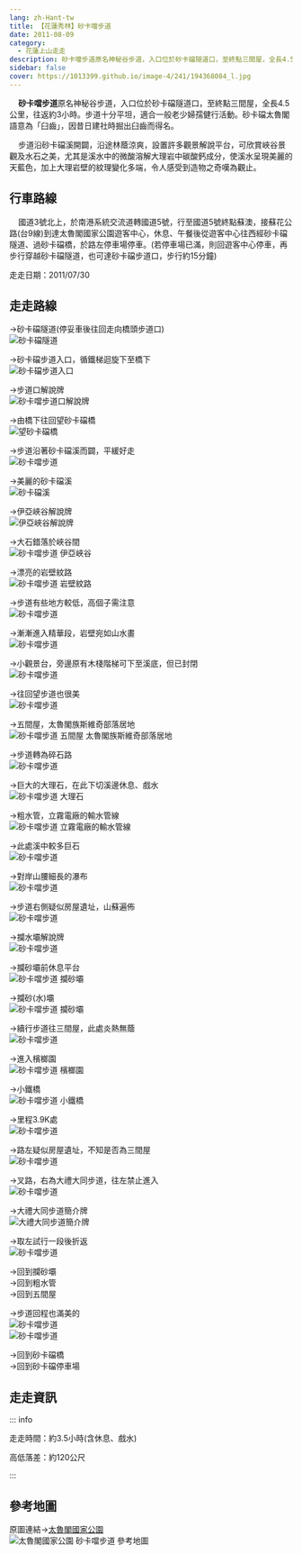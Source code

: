 ```yaml
---
lang: zh-Hant-tw
title: 【花蓮秀林】砂卡噹步道
date: 2011-08-09
category: 
  - 花蓮上山走走
description: 砂卡噹步道原名神秘谷步道，入口位於砂卡礑隧道口，至終點三間屋，全長4.5公里，往返約3小時。步道十分平坦，適合一般老少婦孺健行活動。砂卡礑太魯閣語意為「臼齒」，因昔日建社時掘出臼齒而得名。 步道沿砂卡礑溪開闢，沿途林蔭涼爽，設置許多觀景解說平台，可欣賞峽谷景觀及水石之美，尤其是溪水中的微酸溶解大理岩中碳酸鈣成分，使溪水呈現美麗的天藍色，加上大理岩壁的紋理變化多端，令人感受到造物之奇嘆為觀止。
sidebar: false
cover: https://1013399.github.io/image-4/241/194368084_l.jpg
---
```


    **砂卡噹步道**原名神秘谷步道，入口位於砂卡礑隧道口，至終點三間屋，全長4.5公里，往返約3小時。步道十分平坦，適合一般老少婦孺健行活動。砂卡礑太魯閣語意為「臼齒」，因昔日建社時掘出臼齒而得名。  

    步道沿砂卡礑溪開闢，沿途林蔭涼爽，設置許多觀景解說平台，可欣賞峽谷景觀及水石之美，尤其是溪水中的微酸溶解大理岩中碳酸鈣成分，使溪水呈現美麗的天藍色，加上大理岩壁的紋理變化多端，令人感受到造物之奇嘆為觀止。

<!-- more -->

## 行車路線
    國道3號北上，於南港系統交流道轉國道5號，行至國道5號終點蘇澳，接蘇花公路(台9線)到達太魯閣國家公園遊客中心，休息、午餐後從遊客中心往西經砂卡礑隧道、過砂卡礑橋，於路左停車場停車。(若停車場已滿，則回遊客中心停車，再步行穿越砂卡礑隧道，也可達砂卡礑步道口，步行約15分鐘)

走走日期：2011/07/30

## 走走路線
→砂卡礑隧道(停妥車後往回走向橋頭步道口)  
![砂卡礑隧道](https://1013399.github.io/image-4/241/194368068_l.jpg)

→砂卡礑步道入口，循鐵梯迴旋下至橋下  
![砂卡礑步道入口](https://1013399.github.io/image-4/241/194368072_l.jpg)

→步道口解說牌  
![砂卡噹步道口解說牌](https://1013399.github.io/image-4/241/194368076_l.jpg)

→由橋下往回望砂卡礑橋  
![望砂卡礑橋](https://1013399.github.io/image-4/241/194368053_l.jpg)

→步道沿著砂卡礑溪而闢，平緩好走  
![砂卡噹步道](https://1013399.github.io/image-4/241/194368080_l.jpg)

→美麗的砂卡礑溪  
![砂卡礑溪](https://1013399.github.io/image-4/241/194368084_l.jpg)

→伊亞峽谷解說牌  
![伊亞峽谷解說牌](https://1013399.github.io/image-4/241/194368089_l.jpg)

→大石錯落於峽谷間  
![砂卡噹步道 伊亞峽谷](https://1013399.github.io/image-4/241/194368093_l.jpg)

→漂亮的岩壁紋路  
![砂卡噹步道 岩壁紋路](https://1013399.github.io/image-4/241/194368097_l.jpg)

→步道有些地方較低，高個子需注意  
![砂卡噹步道](https://1013399.github.io/image-4/241/194368100_l.jpg)

→漸漸進入精華段，岩壁宛如山水畫  
![砂卡噹步道](https://1013399.github.io/image-4/241/194470565_l.jpg)

→小觀景台，旁邊原有木棧階梯可下至溪底，但已封閉  
![砂卡噹步道](https://1013399.github.io/image-4/241/194368119_l.jpg)

→往回望步道也很美  
![砂卡噹步道](https://1013399.github.io/image-4/241/194368128_l.jpg)

→五間屋，太魯閣族斯維奇部落居地  
![砂卡噹步道 五間屋 太魯閣族斯維奇部落居地](https://1013399.github.io/image-4/241/194368134_l.jpg)

→步道轉為碎石路  
![砂卡噹步道](https://1013399.github.io/image-4/241/194368136_l.jpg)

→巨大的大理石，在此下切溪邊休息、戲水  
![砂卡噹步道 大理石](https://1013399.github.io/image-4/241/194368140_l.jpg)

→粗水管，立霧電廠的輸水管線  
![砂卡噹步道 立霧電廠的輸水管線](https://1013399.github.io/image-4/241/194368143_l.jpg)

→此處溪中較多巨石  
![砂卡噹步道](https://1013399.github.io/image-4/241/194470563_l.jpg)

→對岸山腰細長的瀑布  
![砂卡噹步道](https://1013399.github.io/image-4/241/194368161_l.jpg)

→步道右側疑似房屋遺址，山蘇遍佈  
![砂卡噹步道](https://1013399.github.io/image-4/241/194368163_l.jpg)

→攔水壩解說牌  
![砂卡噹步道](https://1013399.github.io/image-4/241/194368167_l.jpg)

→攔砂壩前休息平台  
![砂卡噹步道 攔砂壩](https://1013399.github.io/image-4/241/194368172_l.jpg)

→攔砂(水)壩  
![砂卡噹步道 攔砂壩](https://1013399.github.io/image-4/241/194368181_l.jpg)

→續行步道往三間屋，此處炎熱無蔭  
![砂卡噹步道](https://1013399.github.io/image-4/241/194368183_l.jpg)

→進入檳榔園  
![砂卡噹步道 檳榔園](https://1013399.github.io/image-4/241/194368186_l.jpg)

→小鐵橋  
![砂卡噹步道 小鐵橋](https://1013399.github.io/image-4/241/194368193_l.jpg)

→里程3.9K處  
![砂卡噹步道](https://1013399.github.io/image-4/241/194368196_l.jpg)

→路左疑似房屋遺址，不知是否為三間屋  
![砂卡噹步道](https://1013399.github.io/image-4/241/194368202_l.jpg)

→叉路，右為大禮大同步道，往左禁止進入  
![砂卡噹步道](https://1013399.github.io/image-4/241/194368204_l.jpg)

→大禮大同步道簡介牌  
![大禮大同步道簡介牌](https://1013399.github.io/image-4/241/194368210_l.jpg)

→取左試行一段後折返  
![砂卡噹步道](https://1013399.github.io/image-4/241/194368214_l.jpg)

→回到攔砂壩  
→回到粗水管  
→回到五間屋

→步道回程也滿美的  
![砂卡噹步道](https://1013399.github.io/image-4/241/194368217_l.jpg)  
![砂卡噹步道](https://1013399.github.io/image-4/241/194368220_l.jpg)[](http://photo.xuite.net/_pic/shiun101/5063728/194368220_l.jpg/redir)

→回到砂卡礑橋  
→回到砂卡礑停車場

## 走走資訊

::: info

走走時間：約3.5小時(含休息、戲水)

高低落差：約120公尺

:::

## 參考地圖
原圖連結→[太魯閣國家公園](http://www.taroko.gov.tw/zhTW/Content.aspx?tm=1&mm=6&sm=1&page=4&id=5#up)  
![太魯閣國家公園 砂卡噹步道 參考地圖](https://1013399.github.io/image-4/241/194368294_l.jpg)
